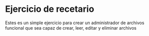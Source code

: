 # Ejercicio de recetario
Estes es un simple ejercicio para crear un administrador de archivos funcional que sea capaz de crear, leer, editar y eliminar archivos
